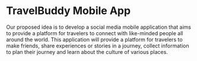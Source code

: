 # TravelBuddy Mobile App

Our proposed idea is to develop a social media mobile application that aims to provide a platform for travelers to connect with like-minded people all around the world. 
This application will provide a platform for travelers to make friends, share experiences or stories in a journey, 
collect information to plan their journey and learn about the culture of various places.  
